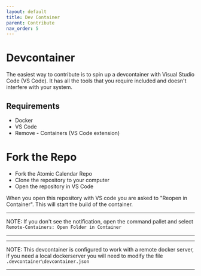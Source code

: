 ```yaml
---
layout: default
title: Dev Container
parent: Contribute
nav_order: 5
---
```


# Devcontainer

The easiest way to contribute is to spin up a devcontainer with Visual Studio Code (VS Code). It has all the tools that you require included and doesn't interfere with your system.

## Requirements

- Docker
- VS Code
- Remove - Containers (VS Code extension)

# Fork the Repo

* Fork the Atomic Calendar Repo
* Clone the repository to your computer
* Open the repository in VS Code

When you open this repository with VS code you are asked to "Reopen in Container". This will start the build of the container.

---

NOTE:
If you don't see the notification, open the command pallet and select `Remote-Containers: Open Folder in Container`

---

---

NOTE:
This devcontainer is configured to work with a remote docker server, if you need a local dockerserver you will need to modify the file `.devcontainer\devcontainer.json`

---
